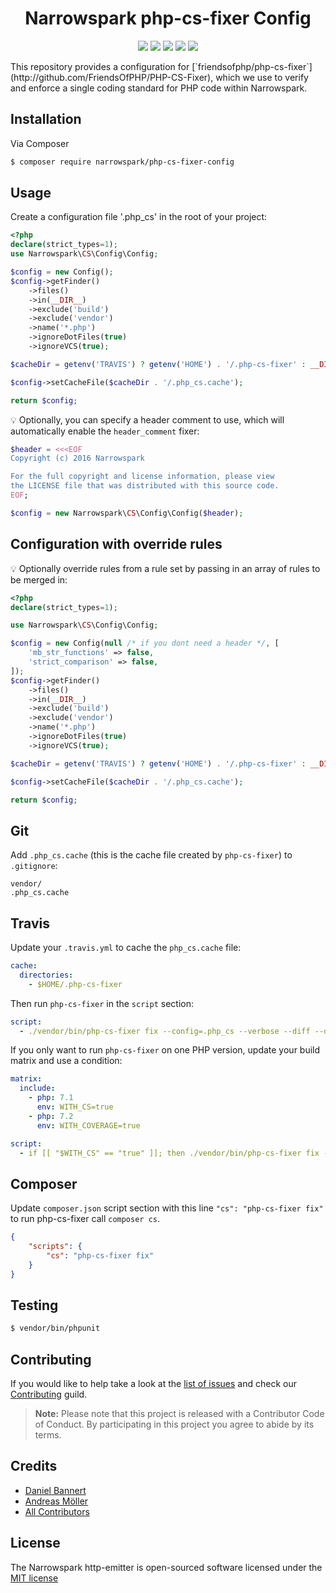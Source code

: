<h1 align="center">Narrowspark php-cs-fixer Config</h1>
<p align="center">
    <a href="https://github.com/narrowspark/php-cs-fixer-config/releases"><img src="https://img.shields.io/packagist/v/narrowspark/php-cs-fixer-config.svg?style=flat-square"></a>
    <a href="https://php.net/"><img src="https://img.shields.io/badge/php-%5E7.1.0-8892BF.svg?style=flat-square"></a>
    <a href="https://codecov.io/gh/narrowspark/php-cs-fixer-config"><img src="https://img.shields.io/codecov/c/github/narrowspark/php-cs-fixer-config/master.svg?style=flat-square"></a>
    <a href="https://gitter.im/narrowspark/framework"><img src="https://img.shields.io/gitter/room/nwjs/nw.js.svg?style=flat-square"></a>
    <a href="http://opensource.org/licenses/MIT"><img src="https://img.shields.io/badge/license-MIT-brightgreen.svg?style=flat-square"></a>
</p>
This repository provides a configuration for [`friendsofphp/php-cs-fixer`](http://github.com/FriendsOfPHP/PHP-CS-Fixer), which
we use to verify and enforce a single coding standard for PHP code within Narrowspark.

Installation
-------------

Via Composer

``` bash
$ composer require narrowspark/php-cs-fixer-config
```

Usage
-------------

Create a configuration file '.php_cs' in the root of your project:

```php
<?php
declare(strict_types=1);
use Narrowspark\CS\Config\Config;

$config = new Config();
$config->getFinder()
    ->files()
    ->in(__DIR__)
    ->exclude('build')
    ->exclude('vendor')
    ->name('*.php')
    ->ignoreDotFiles(true)
    ->ignoreVCS(true);

$cacheDir = getenv('TRAVIS') ? getenv('HOME') . '/.php-cs-fixer' : __DIR__;

$config->setCacheFile($cacheDir . '/.php_cs.cache');

return $config;

```

:bulb: Optionally, you can specify a header comment to use, which will automatically enable the `header_comment` fixer:

```php
$header = <<<EOF
Copyright (c) 2016 Narrowspark

For the full copyright and license information, please view
the LICENSE file that was distributed with this source code.
EOF;

$config = new Narrowspark\CS\Config\Config($header);
```

Configuration with override rules
-------------

:bulb: Optionally override rules from a rule set by passing in an array of rules to be merged in:

```php
<?php
declare(strict_types=1);

use Narrowspark\CS\Config\Config;

$config = new Config(null /* if you dont need a header */, [
    'mb_str_functions' => false,
    'strict_comparison' => false,
]);
$config->getFinder()
    ->files()
    ->in(__DIR__)
    ->exclude('build')
    ->exclude('vendor')
    ->name('*.php')
    ->ignoreDotFiles(true)
    ->ignoreVCS(true);

$cacheDir = getenv('TRAVIS') ? getenv('HOME') . '/.php-cs-fixer' : __DIR__;

$config->setCacheFile($cacheDir . '/.php_cs.cache');

return $config;
```

Git
-------------
Add `.php_cs.cache` (this is the cache file created by `php-cs-fixer`) to `.gitignore`:

```
vendor/
.php_cs.cache
```

Travis
-------------
Update your `.travis.yml` to cache the `php_cs.cache` file:

```yml
cache:
  directories:
    - $HOME/.php-cs-fixer
```

Then run `php-cs-fixer` in the `script` section:

```yml
script:
  - ./vendor/bin/php-cs-fixer fix --config=.php_cs --verbose --diff --dry-run
```
If you only want to run `php-cs-fixer` on one PHP version, update your build matrix and use a condition:

```yml
matrix:
  include:
    - php: 7.1
      env: WITH_CS=true
    - php: 7.2
      env: WITH_COVERAGE=true

script:
  - if [[ "$WITH_CS" == "true" ]]; then ./vendor/bin/php-cs-fixer fix --config=.php_cs --verbose --diff --dry-run; fi
```

Composer
-------------
Update ``composer.json`` script section with this line ``"cs": "php-cs-fixer fix"`` to run php-cs-fixer call ``composer cs``.

```json
{
    "scripts": {
        "cs": "php-cs-fixer fix"
    }
}
```


Testing
-------------

``` bash
$ vendor/bin/phpunit
```

Contributing
------------

If you would like to help take a look at the [list of issues](http://github.com/narrowspark/php-cs-fixer-config/issues) and check our [Contributing](CONTRIBUTING.md) guild.

> **Note:** Please note that this project is released with a Contributor Code of Conduct. By participating in this project you agree to abide by its terms.

Credits
-------------

- [Daniel Bannert](https://github.com/prisis)
- [Andreas Möller](https://github.com/localheinz)
- [All Contributors](../../contributors)

License
-------------

The Narrowspark http-emitter is open-sourced software licensed under the [MIT license](http://opensource.org/licenses/MIT)